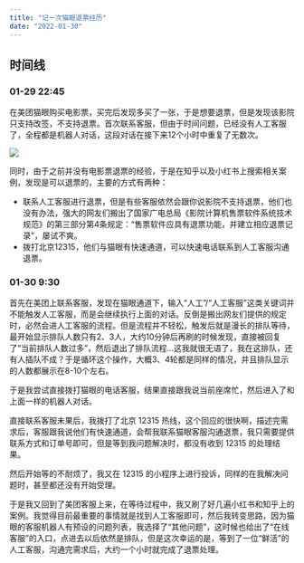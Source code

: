 ```yaml
---
title: "记一次猫眼退票经历"
date: "2022-01-30"
---
```


## 时间线

### 01-29 22:45

在美团猫眼购买电影票，买完后发现多买了一张，于是想要退票，但是发现该影院只支持改签，不支持退票。首次联系客服，但由于时间问题，已经没有人工客服了，全程都是机器人对话，这段对话在接下来12个小时中重复了无数次。

![](https://s3.bmp.ovh/imgs/2023/01/31/c3825aaa940732f0.jpg)

同时，由于之前并没有电影票退票的经验，于是在知乎以及小红书上搜索相关案例，发现是可以退票的，主要的方式有两种：

- 联系人工客服进行退票，但是有些客服依然会跟你说影院不支持退票，他们也没有办法，强大的网友们搬出了国家广电总局《影院计算机售票软件系统技术规范》的第三部分第4条规定：“售票软件应具有退票功能，并建立相应退票记录”，屡试不爽。
- 拨打北京12315，他们与猫眼有快速通道，可以快速电话联系到人工客服沟通退票。

### 01-30 9:30

首先在美团上联系客服，发现在猫眼通道下，输入“人工”/“人工客服”这类关键词并不能触发人工客服，而是会继续执行上面的对话。反倒是搬出网友们提供的规定时，必然会进人工客服的流程。但是流程并不轻松，触发后就是漫长的排队等待，最开始显示排队人数只有2、3人，大约10分钟后再刷的时候发现，直接被回复了“当前排队人数过多”，然后退出了排队流程...这我就很无语了，我在这排队，还有人插队不成？于是循环这个操作，大概3、4轮都是同样的情况，并且排队显示的人数都展示在8-10个左右。

于是我尝试直接拨打猫眼的电话客服，结果直接跟我说当前座席忙，然后进入了和上面一样的机器人对话。

直接联系客服未果后，我拨打了北京 12315 热线，这个回应的很快啊，描述完需求后，客服跟我说他们有快速通道，会帮我联系猫眼客服沟通退票，我只需要提供联系方式和订单号即可，但是等到我问题解决时，都没有收到 12315 的处理结果。

然后开始等的不耐烦了，我又在 12315 的小程序上进行投诉，同样的在我解决问题时，甚至都还没有开始受理。

于是我又回到了美团客服上来，在等待过程中，我又刷了好几遍小红书和知乎上的案例。我觉得目前最重要的事情就是找到人工客服即可，然后我转变思路，因为猫眼的客服机器人有预设的问题列表，我选择了“其他问题”，这时候也给出了“在线客服”的入口，点进去以后依然是排队，但是这次幸运的是，等到了一位“鲜活”的人工客服，沟通完需求后，大约一个小时就完成了退票处理。